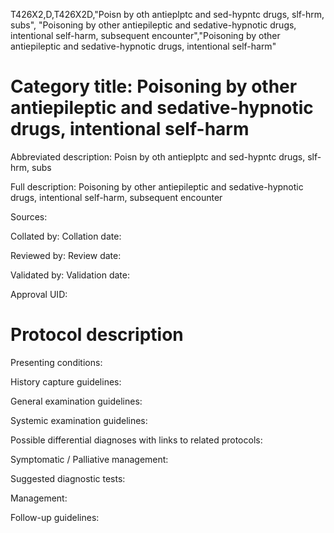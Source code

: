 T426X2,D,T426X2D,"Poisn by oth antieplptc and sed-hypntc drugs, slf-hrm, subs", "Poisoning by other antiepileptic and sedative-hypnotic drugs, intentional self-harm, subsequent encounter","Poisoning by other antiepileptic and sedative-hypnotic drugs, intentional self-harm"
# Category title: Poisoning by other antiepileptic and sedative-hypnotic drugs, intentional self-harm

Abbreviated description: Poisn by oth antieplptc and sed-hypntc drugs, slf-hrm, subs

Full description: Poisoning by other antiepileptic and sedative-hypnotic drugs, intentional self-harm, subsequent encounter

Sources:

Collated by:
Collation date:

Reviewed by:
Review date:

Validated by:
Validation date:

Approval UID:

# Protocol description

Presenting conditions:

History capture guidelines:

General examination guidelines:

Systemic examination guidelines:

Possible differential diagnoses with links to related protocols:

Symptomatic / Palliative management:

Suggested diagnostic tests:

Management:

Follow-up guidelines:
